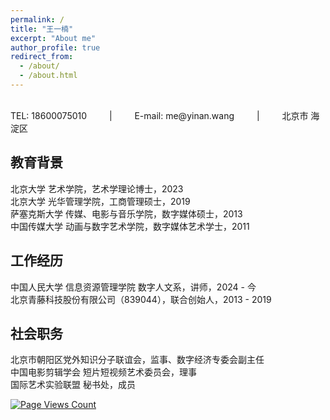 ```yaml
---
permalink: /
title: "王一楠"
excerpt: "About me"
author_profile: true
redirect_from: 
  - /about/
  - /about.html
---
```

 <br/>
TEL: 18600075010  &emsp;&emsp;  |  &emsp;&emsp;  E-mail: me@yinan.wang  &emsp;&emsp;  |   &emsp;&emsp; 北京市 海淀区

## 教育背景
北京大学 艺术学院，艺术学理论博士，2023<br/>
北京大学 光华管理学院，工商管理硕士，2019<br/>
萨塞克斯大学 传媒、电影与音乐学院，数字媒体硕士，2013<br/>
中国传媒大学 动画与数字艺术学院，数字媒体艺术学士，2011<br/>

## 工作经历
中国人民大学 信息资源管理学院 数字人文系，讲师，2024 - 今<br/>
北京青藤科技股份有限公司（839044），联合创始人，2013 - 2019<br/>

## 社会职务
北京市朝阳区党外知识分子联谊会，监事、数字经济专委会副主任<br/>
中国电影剪辑学会 短片短视频艺术委员会，理事<br/>
国际艺术实验联盟 秘书处，成员<br/>

[![Page Views Count](https://badges.toozhao.com/badges/01GBQDECJK344TKGFA56YGYRHF/green.svg)](https://badges.toozhao.com/stats/01GBQDECJK344TKGFA56YGYRHF "Get your own page views count badge on badges.toozhao.com")
